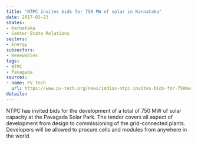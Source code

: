 ```yaml
---
title: "NTPC invites bids for 750 MW of solar in Karnataka"
date: 2017-03-23
states:
- Karnataka
- Center-State Relations
sectors:
- Energy
subsectors:
- Renewables
tags:
- NTPC
- Pavagada
sources:
- name: PV Tech
  url: https://www.pv-tech.org/news/indias-ntpc-invites-bids-for-750mw-of-solar-in-karnataka
details:
---
```


NTPC has invited bids for the development of a total of 750 MW of solar capacity at the Pavagada Solar Park. The tender covers all aspect of development from design to commissioning of the grid-connected plants. Developers will be allowed to procure cells and modules from anywhere in the world.
